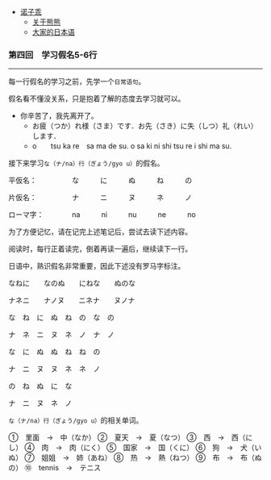 - [诺子乖](Yi.md)
  - [关于熊熊](bear.md)
  - [大家的日本语](japanese.md)

### 第四回　学习假名5-6行

----------------------------------------------------------------

每一行假名的学习之前，先学一个`日常语句`。

假名看不懂没关系，只是抱着了解的态度去学习就可以。

- 你辛苦了，我先离开了。
  - お疲（つか）れ様（さま）です．お先（さき）に失（しつ）礼（れい）します．
  - o　　tsu ka re　sa ma de su. o sa ki ni shi tsu re i shi ma su.
  
接下来学习`な（ナ/na）行（ぎょう/gyo u）`的假名。

平仮名：　　　　　な　　　に　　　ぬ　　　ね　　　の

片仮名：　　　　　ナ　　　ニ　　　ヌ　　　ネ　　　ノ

ローマ字：　　　　na　　　ni　　　nu　　　ne　　　no

为了方便记忆，请在记完上述笔记后，尝试去读下述内容。

阅读时，每行正着读完，倒着再读一遍后，继续读下一行。

日语中，熟识假名非常重要，因此下述没有罗马字标注。

なねに　　なのぬ　　にねな　　ぬのな

ナネニ　　ナノヌ　　ニネナ　　ヌノナ

な　ね　に　ぬ　ね　の　な　の

ナ　ネ　ニ　ヌ　ネ　ノ　ナ　ノ

な　に　ぬ　ぬ　ね　ね　の

ナ　ニ　ヌ　ヌ　ネ　ネ　ノ

の　ね　ぬ　に　な

ナ　ニ　ヌ　ネ　ノ

`な（ナ/na）行（ぎょう/gyo u）`的相关单词。

①　里面　→　中（なか）
②　夏天　→　夏（なつ）
③　西　→　西（にし）
④　肉　→　肉（にく）
⑤　国家　→　国（くに）
⑥　狗　→　犬（いぬ）
⑦　姐姐　→　姉（あね）
⑧　热　→　熱（ねつ）
⑨　布　→　布（ぬの）
⑩　tennis　→　テニス

